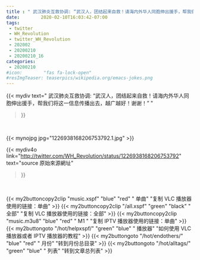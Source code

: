 ```yaml
---
title : " 武汉肺炎互救协调: “武汉人，团结起来自救！请海内外华人同胞伸出援手，帮我们将这一信息传播出去，越广越好！谢谢！”  "
date:        2020-02-10T16:03:42-07:00
tags:
 - twitter
 - WH_Revolution
 - twitter_WH_Revolution
 - 202002
 - 20200210
 - 20200210_16
categories:
 - 20200210
#icon:        "fas fa-lock-open"
#resImgTeaser: teaserpics/wikipedia.org/emacs-jokes.png
---
```


{{< mydiv text=" 武汉肺炎互救协调: “武汉人，团结起来自救！请海内外华人同胞伸出援手，帮我们将这一信息传播出去，越广越好！谢谢！”  "
>}}
<br>


 {{< mynojpg jpg="1226938168206753792.1.jpg" >}}<br> 



{{< mydiv4o link="http://twitter.com/WH_Revolution/status/1226938168206753792"
text="source 原始來源網址"
>}}


<br>



{{< my2buttoncopy2clip "music.xspf"        "blue"   "red"    " 单曲"  "复制 VLC 播放器使用的链接：单曲" >}} {{< my2buttoncopy2clip "/all.xspf"         "green"  "black"  " 全部"  "复制 VLC 播放器使用的链接：全部" >}} {{< my2buttoncopy2clip "music.m3u8"        "blue"   "red"    " M1 "    "复制 IPTV 播放器使用的链接：单曲" >}} {{< my2buttongoto      "/hot/helpxspf/"    "green"  "blue"   " 播放器" "如何使用 VLC 播放器或者 IPTV 播放器的教程" >}} {{< my2buttongoto      "/hot/endothers/"   "blue"   "red"    " 月份"   "转到月份总目录" >}} {{< my2buttongoto      "/hot/alltags/"     "green"  "blue"   " 列表"   "转到文章总列表" >}} 
